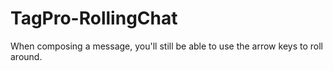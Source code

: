 # TagPro-RollingChat
When composing a message, you'll still be able to use the arrow keys to roll around.
